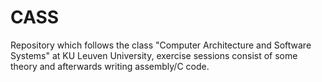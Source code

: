 # CASS

Repository which follows the class "Computer Architecture and Software Systems" at KU Leuven University, exercise sessions consist of some theory and afterwards writing assembly/C code. 
